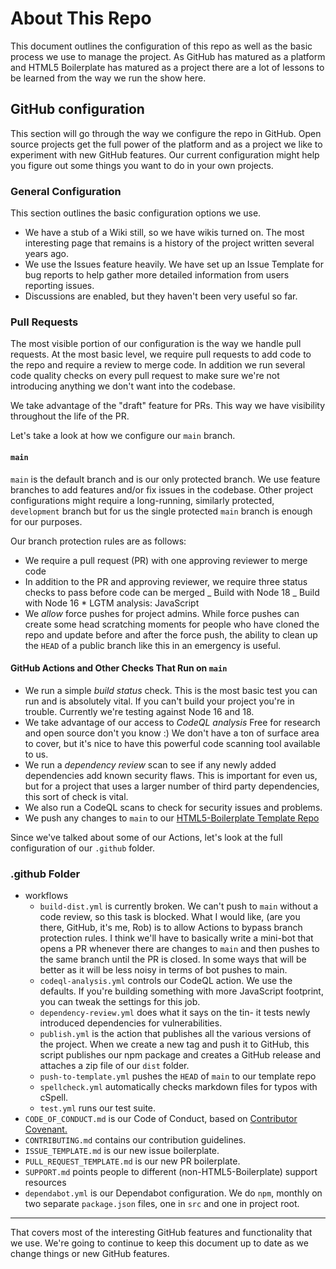 # About This Repo

This document outlines the configuration of this repo as well as the basic
process we use to manage the project. As GitHub has matured as a platform
and HTML5 Boilerplate has matured as a project there are a lot of lessons
to be learned from the way we run the show here.

## GitHub configuration

This section will go through the way we configure the repo in GitHub.
Open source projects get the full power of the platform and as a project
we like to experiment with new GitHub features. Our current configuration
might help you figure out some things you want to do in your own projects.

### General Configuration

This section outlines the basic configuration options we use.

- We have a stub of a Wiki still, so we have wikis turned on. The most
  interesting page that remains is a history of the project written several
  years ago.
- We use the Issues feature heavily. We have set up an Issue Template for bug reports to help gather more detailed information from users reporting issues.
- Discussions are enabled, but they haven't been very useful so far.

### Pull Requests

The most visible portion of our configuration is the way we handle pull
requests. At the most basic level, we require pull requests to add code
to the repo and require a review to merge code. In addition we run several
code quality checks on every pull request to make sure we're not introducing
anything we don't want into the codebase.

We take advantage of the "draft" feature for PRs. This way we have visibility
throughout the life of the PR.

Let's take a look at how we configure our `main` branch.

#### `main`

`main` is the default branch and is our only protected branch. We use feature
branches to add features and/or fix issues in the codebase. Other project
configurations might require a long-running, similarly protected, `development`
branch but for us the single protected `main` branch is enough for our
purposes.

Our branch protection rules are as follows:

- We require a pull request (PR) with one approving reviewer to merge code
- In addition to the PR and approving reviewer, we require three status checks
  to pass before code can be merged
  _ Build with Node 18
  _ Build with Node 16 \* LGTM analysis: JavaScript
- We _allow_ force pushes for project admins. While force pushes can create
  some head scratching moments for people who have cloned the repo and update
  before and after the force push, the ability to clean up the `HEAD` of a
  public branch like this in an emergency is useful.

#### GitHub Actions and Other Checks That Run on `main`

- We run a simple _build status_ check. This is the most basic test you can run
  and is absolutely vital. If you can't build your project you're in trouble.
  Currently we're testing against Node 16 and 18.
- We take advantage of our access to _CodeQL analysis_ Free for research and
  open source don't you know :) We don't have a ton of surface area to cover,
  but it's nice to have this powerful code scanning tool available to us.
- We run a _dependency review_ scan to see if any newly added dependencies add
  known security flaws. This is important for even us, but for a project that
  uses a larger number of third party dependencies, this sort of check is vital.
- We also run a CodeQL scans to check for security issues and problems.
- We push any changes to `main` to our [HTML5\-Boilerplate Template Repo](https://github.com/h5bp/html5-boilerplate-template)

Since we've talked about some of our Actions, let's look at the full configuration
of our `.github` folder.

### .github Folder

- workflows
  - `build-dist.yml` is currently broken. We can't push to `main` without a
    code review, so this task is blocked. What I would like, (are you there,
    GitHub, it's me, Rob) is to allow Actions to bypass branch protection
    rules. I think we'll have to basically write a mini-bot that opens a PR
    whenever there are changes to `main` and then pushes to the same branch
    until the PR is closed. In some ways that will be better as it will be less
    noisy in terms of bot pushes to main.
  - `codeql-analysis.yml` controls our CodeQL action. We use the defaults. If
    you're building something with more JavaScript footprint, you can tweak
    the settings for this job.
  - `dependency-review.yml` does what it says on the tin- it tests newly
    introduced dependencies for vulnerabilities.
  - `publish.yml` is the action that publishes all the various versions of
    the project. When we create a new tag and push it to GitHub, this script
    publishes our npm package and creates a GitHub release and attaches a zip
    file of our `dist` folder.
  - `push-to-template.yml` pushes the `HEAD` of `main` to our template repo
  - `spellcheck.yml` automatically checks markdown files for typos with cSpell.
  - `test.yml` runs our test suite.
- `CODE_OF_CONDUCT.md` is our Code of Conduct, based on
  [Contributor Covenant.](https://www.contributor-covenant.org/)
- `CONTRIBUTING.md` contains our contribution guidelines.
- `ISSUE_TEMPLATE.md` is our new issue boilerplate.
- `PULL_REQUEST_TEMPLATE.md` is our new PR boilerplate.
- `SUPPORT.md` points people to different (non-HTML5-Boilerplate) support
  resources
- `dependabot.yml` is our Dependabot configuration. We do `npm`, monthly on
  two separate `package.json` files, one in `src` and one in project root.

---

That covers most of the interesting GitHub features and functionality that we
use. We're going to continue to keep this document up to date as we change
things or new GitHub features.
